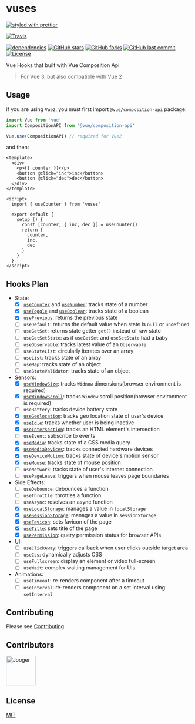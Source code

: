 # vuses

[![styled with prettier](https://img.shields.io/badge/styled_with-prettier-ff69b4.svg)](https://github.com/prettier/prettier)
<!-- [![npm version](https://badge.fury.io/js/vuses.svg)](https://badge.fury.io/js/vuses) -->
[![Travis](https://img.shields.io/travis/jo0ger/vuses.svg)](https://travis-ci.org/jo0ger/vuses)
<!-- [![Coveralls](https://img.shields.io/coveralls/jo0ger/vuses.svg)](https://coveralls.io/github/jo0ger/vuses) -->
[![dependencies](https://david-dm.org/jo0ger/vuses/status.svg)](https://david-dm.org/jo0ger/vuses)
[![GitHub stars](https://img.shields.io/github/stars/jo0ger/vuses.svg)](https://github.com/jo0ger/vuses/stargazers)
[![GitHub forks](https://img.shields.io/github/forks/jo0ger/vuses.svg)](https://github.com/jo0ger/vuses/network)
[![GitHub last commit](https://img.shields.io/github/last-commit/google/skia.svg)](https://github.com/jo0ger/vuses)
[![License](https://img.shields.io/github/license/mashape/apistatus.svg)](https://github.com/jo0ger/vuses)

Vue Hooks that built with Vue Composition Api

> For Vue 3, but also compatible with Vue 2

## Usage

if you are using `Vue2`, you must first import `@vue/composition-api` package:

``` ts
import Vue from 'vue'
import CompositionAPI from '@vue/composition-api'

Vue.use(CompositionAPI) // required for Vue2
```

and then:

``` vue
<template>
  <div>
    <p>{{ counter }}</p>
    <button @click="inc">inc</button>
    <button @click="dec">dec</button>
  </div>
</template>

<script>
  import { useCounter } from 'vuses'

  export default {
    setup () {
      const [counter, { inc, dec }] = useCounter()
      return {
        counter,
        inc,
        dec
      }
    }
  }
</script>
```

## Hooks Plan

* State:
  * [x] [`useCounter`](./src/hooks/state/useCounter/doc.md) and [`useNumber`](./src/hooks/state/useNumber/doc.md): tracks state of a number
  * [x] [`useToggle`](./src/hooks/state/useToggle/doc.md) and [`useBoolean`](./src/hooks/state/useBoolean/doc.md): tracks state of a boolean
  * [x] [`usePrevious`](./src/hooks/state/usePrevious/doc.md): returns the previous state
  * [ ] `useDefault`: returns the default value when state is `null` or `undefined`
  * [ ] `useGetSet`: returns state getter `get()` instead of raw state
  * [ ] `useGetSetState`: as if `useGetSet` and `useSetState` had a baby
  * [ ] `useObservable`: tracks latest value of an `Observable`
  * [ ] `useStateList`: circularly iterates over an array
  * [ ] `useList`: tracks state of an array
  * [ ] `useMap`: tracks state of an object
  * [ ] `useStateValidator`: tracks state of an object
* Sensors:
  * [x] [`useWindowSize`](./src/hooks/sensor/useWindowsize/doc.md): tracks `Widnow` dimensions(browser environment is required)
  * [x] [`useWindowScroll`](./src/hooks/sensor/useWindowScroll/doc.md): tracks `Window` scroll position(browser environment is required)
  * [ ] `useBattery`: tracks device battery state
  * [x] [`useGeolocation`](./src/hooks/sensor/useGeolocation/doc.md): tracks geo location state of user's device
  * [x] [`useIdle`](./src/hooks/sensor/useIdle/doc.md): tracks whether user is being inactive
  * [x] [`useIntersection`](./src/hooks/sensor/useIntersection/doc.md): tracks an HTML element's intersection
  * [ ] `useEvent`: subscribe to events
  * [x] [`useMedia`](./src/hooks/sensor/useMedia/doc.md): tracks state of a CSS media query
  * [x] [`useMediaDevices`](./src/hooks/sensor/useMediaDevices/doc.md): tracks connected hardware devices
  * [x] [`useDeviceMotion`](./src/hooks/sensor/useDeviceMotion/doc.md): tracks state of device's motion sensor
  * [x] [`useMouse`](./src/hooks/sensor/useMouse/doc.md): tracks state of mouse position
  * [ ] `useNetwork`: tracks state of user's internet connection
  * [ ] `usePageLeave`: triggers when mouse leaves page boundaries
* Side Effects:
  * [ ] `useDebounce`: debounces a function
  * [ ] `useThrottle`: throttles a function
  * [ ] `useAsync`: resolves an async function
  * [x] [`useLocalStorage`](./src/hooks/sideEffect/useLocalStorage/doc.md): manages a value in `localStorage`
  * [x] [`useSessionStorage`](./src/hooks/sideEffect/useSessionStorage/doc.md): manages a value in `sessionStorage`
  * [x] [`useFavicon`](./src/hooks/sideEffect/useFavicon/doc.md): sets favicon of the page
  * [x] [`useTitle`](./src/hooks/sideEffect/useTitle/doc.md): sets title of the page
  * [x] [`usePermission`](./src/hooks/sideEffect/usePermission/doc.md): query permission status for browser APIs
* UI:
  * [ ] `useClickAway`: triggers callback when user clicks outside target area
  * [ ] `useCss`: dynamically adjusts CSS
  * [ ] `useFullscreen`: display an element or video full-screen
  * [ ] `useWait`: complex waiting management for UIs
* Animations:
  * [ ] `useTimeout`: re-renders component after a timeout
  * [ ] `useInterval`: re-renders component on a set interval using `setInterval`

## Contributing

Please see [Contributing](./CONTRIBUTING.md)

## Contributors

<a href="https://github.com/jo0ger"><img src="https://avatars0.githubusercontent.com/u/16385416?s=460&v=4" title="Jooger" width="80" height="80"></a>


## License

[MIT](./LICENSE)
